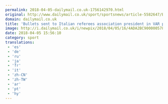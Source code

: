 ```yaml
---
permalink: 2018-04-05-dailymail.co.uk-1756142970.html
original: http://www.dailymail.co.uk/sport/sportsnews/article-5582647/Bullets-sent-Italian-referees-association-president-VAR-protest.html?ITO=1490&ns_mchannel=rss&ns_campaign=1490
domain: dailymail.co.uk
title: 'Bullets sent to Italian referees association president in VAR protest'
image: http://i.dailymail.co.uk/i/newpix/2018/04/05/16/4ADA2BC900000578-0-image-a-20_1522942530519.jpg
date: 2018-04-05 15:56:10
category: sport
translations: 
 - 'es'
 - 'de'
 - 'ru'
 - 'ja'
 - 'fr'
 - 'it'
 - 'zh-CN'
 - 'zh-TW'
 - 'ar'
 - 'pt'
 - 'hy'
---
```


